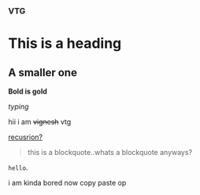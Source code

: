 ### VTG
# This is a heading 
## A smaller one

**Bold is gold**

*typing*

hii i am ~~vignesh~~ vtg

[recusrion?](https://github.com/Korusuke/Project-Code/new/master/Week%200)

>this is a blockquote..whats a blockquote anyways? 

`hello`.

i am kinda bored now
copy paste op

